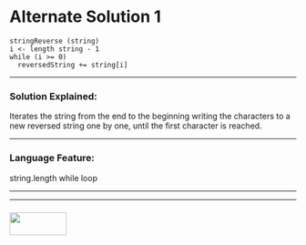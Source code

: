 # Alternate Solution 1 
```
stringReverse (string)
i <- length string - 1
while (i >= 0)
  reversedString += string[i]
```
---

### Solution Explained:

Iterates the string from the end to the beginning writing the characters to a new reversed string one by one, until the first character is reached.

___

### Language Feature:

string.length
while loop

___
___
### <a href="http://elewa.education/blog" target="_blank"><img src="https://user-images.githubusercontent.com/18554853/34921062-506450ae-f97d-11e7-875f-6feeb26ad72d.png" width="100" height="40"/></a>

